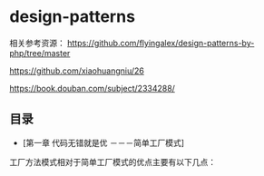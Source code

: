 # design-patterns

相关参考资源：
https://github.com/flyingalex/design-patterns-by-php/tree/master

https://github.com/xiaohuangniu/26

https://book.douban.com/subject/2334288/


## 目录

- [第一章 代码无错就是优 －－－简单工厂模式]



工厂方法模式相对于简单工厂模式的优点主要有以下几点：



